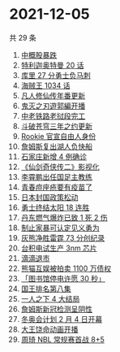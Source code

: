 # 2021-12-05

共 29 条

<!-- BEGIN ZHIHUSEARCH -->
<!-- 最后更新时间 Sun Dec 05 2021 16:10:20 GMT+0800 (China Standard Time) -->
1. [中概股暴跌](https://www.zhihu.com/search?q=中概股)
1. [特利迦奥特曼 20 话](https://www.zhihu.com/search?q=特利迦奥特曼)
1. [库里 27 分勇士负马刺](https://www.zhihu.com/search?q=勇士)
1. [海贼王 1034 话](https://www.zhihu.com/search?q=海贼王)
1. [凡人修仙传年番更新](https://www.zhihu.com/search?q=凡人修仙传)
1. [鬼灭之刃遊郭編开播](https://www.zhihu.com/search?q=鬼灭之刃)
1. [中老铁路老挝段完工](https://www.zhihu.com/search?q=中老铁路)
1. [斗破苍穹三年之约更新](https://www.zhihu.com/search?q=斗破苍穹三年之约)
1. [Rookie 官宣自由人身份](https://www.zhihu.com/search?q=Rookie)
1. [詹姆斯复出湖人负快船](https://www.zhihu.com/search?q=湖人)
1. [石家庄新增 4 例确诊](https://www.zhihu.com/search?q=石家庄疫情)
1. [《仙剑奇侠传二》影视化](https://www.zhihu.com/search?q=仙剑奇侠传二)
1. [李霄鹏出任国足主教练](https://www.zhihu.com/search?q=李霄鹏)
1. [青春痘座疮要有疫苗了](https://www.zhihu.com/search?q=青春痘疫苗)
1. [日本封国政策松动](https://www.zhihu.com/search?q=日本封国)
1. [勇士终结太阳 18 连胜](https://www.zhihu.com/search?q=勇士)
1. [丹东燃气爆炸已致 1 死 2 伤](https://www.zhihu.com/search?q=燃气爆炸)
1. [制止家暴可认定见义勇为](https://www.zhihu.com/search?q=制止家暴)
1. [灰熊净胜雷霆 73 分创纪录](https://www.zhihu.com/search?q=灰熊)
1. [台积电试生产 3nm 芯片](https://www.zhihu.com/search?q=台积电N3芯片)
1. [滴滴退市](https://www.zhihu.com/search?q=滴滴)
1. [熊猫互娱被拍卖 1100 万债权](https://www.zhihu.com/search?q=熊猫互娱)
1. [「图书馆停电许愿 30 秒」](https://www.zhihu.com/search?q=图书馆停电30秒原文)
1. [国王排名第八集](https://www.zhihu.com/search?q=国王排名)
1. [一人之下 4 大结局](https://www.zhihu.com/search?q=一人之下4)
1. [詹姆斯新冠检测呈阴性](https://www.zhihu.com/search?q=詹姆斯)
1. [冬奥会计划 2 月 4 日开幕 ](https://www.zhihu.com/search?q=冬奥会开幕)
1. [大王饶命动画开播](https://www.zhihu.com/search?q=大王饶命)
1. [周琦 NBL 常规赛首战 8+5](https://www.zhihu.com/search?q=周琦)
<!-- END ZHIHUSEARCH -->
